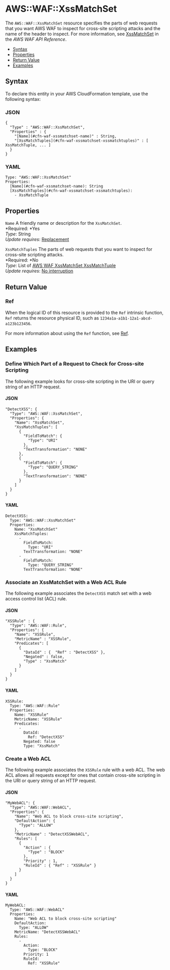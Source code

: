 # AWS::WAF::XssMatchSet<a name="aws-resource-waf-xssmatchset"></a>

The `AWS::WAF::XssMatchSet` resource specifies the parts of web requests that you want AWS WAF to inspect for cross\-site scripting attacks and the name of the header to inspect\. For more information, see [XssMatchSet](http://docs.aws.amazon.com/waf/latest/APIReference/API_XssMatchSet.html) in the *AWS WAF API Reference*\.


+ [Syntax](#aws-resource-waf-xssmatchset-syntax)
+ [Properties](#w3ab2c21c10e1091b9)
+ [Return Value](#w3ab2c21c10e1091c11)
+ [Examples](#w3ab2c21c10e1091c13)

## Syntax<a name="aws-resource-waf-xssmatchset-syntax"></a>

To declare this entity in your AWS CloudFormation template, use the following syntax:

### JSON<a name="aws-resource-waf-xssmatchset-syntax.json"></a>

```
{
  "Type" : "AWS::WAF::XssMatchSet",
  "Properties" : {
    "[Name](#cfn-waf-xssmatchset-name)" : String,
    "[XssMatchTuples](#cfn-waf-xssmatchset-xssmatchtuples)" : [ XssMatchTuple, ... ]
  }
}
```

### YAML<a name="aws-resource-waf-xssmatchset-syntax.yaml"></a>

```
Type: "AWS::WAF::XssMatchSet"
Properties: 
  [Name](#cfn-waf-xssmatchset-name): String
  [XssMatchTuples](#cfn-waf-xssmatchset-xssmatchtuples):
    - XssMatchTuple
```

## Properties<a name="w3ab2c21c10e1091b9"></a>

`Name`  <a name="cfn-waf-xssmatchset-name"></a>
A friendly name or description for the `XssMatchSet`\.  
*Required: *Yes  
*Type*: String  
*Update requires*: [Replacement](using-cfn-updating-stacks-update-behaviors.md#update-replacement)

`XssMatchTuples`  <a name="cfn-waf-xssmatchset-xssmatchtuples"></a>
The parts of web requests that you want to inspect for cross\-site scripting attacks\.  
*Required: *No  
*Type*: List of [AWS WAF XssMatchSet XssMatchTuple](aws-properties-waf-xssmatchset-xssmatchtuple.md)  
*Update requires*: [No interruption](using-cfn-updating-stacks-update-behaviors.md#update-no-interrupt)

## Return Value<a name="w3ab2c21c10e1091c11"></a>

### Ref<a name="w3ab2c21c10e1091c11b2"></a>

When the logical ID of this resource is provided to the `Ref` intrinsic function, `Ref` returns the resource physical ID, such as `1234a1a-a1b1-12a1-abcd-a123b123456`\.

For more information about using the `Ref` function, see [Ref](intrinsic-function-reference-ref.md)\.

## Examples<a name="w3ab2c21c10e1091c13"></a>

### Define Which Part of a Request to Check for Cross\-site Scripting<a name="w3ab2c21c10e1091c13b2"></a>

The following example looks for cross\-site scripting in the URI or query string of an HTTP request\.

#### JSON<a name="aws-resource-waf-xssmatchset-example1.json"></a>

```
"DetectXSS": {
  "Type": "AWS::WAF::XssMatchSet",
  "Properties": {
    "Name": "XssMatchSet",
    "XssMatchTuples": [
      {
        "FieldToMatch": {
          "Type": "URI"
        },
        "TextTransformation": "NONE"
      },
      {
        "FieldToMatch": {
          "Type": "QUERY_STRING"
        },
        "TextTransformation": "NONE"
      }
    ]
  }
}
```

#### YAML<a name="aws-resource-waf-xssmatchset-example1.yaml"></a>

```
DetectXSS: 
  Type: "AWS::WAF::XssMatchSet"
  Properties: 
    Name: "XssMatchSet"
    XssMatchTuples: 
      - 
        FieldToMatch: 
          Type: "URI"
        TextTransformation: "NONE"
      - 
        FieldToMatch: 
          Type: "QUERY_STRING"
        TextTransformation: "NONE"
```

### Associate an XssMatchSet with a Web ACL Rule<a name="w3ab2c21c10e1091c13b4"></a>

The following example associates the `DetectXSS` match set with a web access control list \(ACL\) rule\.

#### JSON<a name="aws-resource-waf-xssmatchset-example2.json"></a>

```
"XSSRule" : {
  "Type": "AWS::WAF::Rule",
  "Properties": {
    "Name": "XSSRule",
    "MetricName" : "XSSRule",
    "Predicates": [
      {
        "DataId" : {  "Ref" : "DetectXSS" },
        "Negated" : false,
        "Type" : "XssMatch"
      }
    ]
  }
}
```

#### YAML<a name="aws-resource-waf-xssmatchset-example2.yaml"></a>

```
XSSRule: 
  Type: "AWS::WAF::Rule"
  Properties: 
    Name: "XSSRule"
    MetricName: "XSSRule"
    Predicates: 
      - 
        DataId: 
          Ref: "DetectXSS"
        Negated: false
        Type: "XssMatch"
```

### Create a Web ACL<a name="w3ab2c21c10e1091c13b6"></a>

The following example associates the `XSSRule` rule with a web ACL\. The web ACL allows all requests except for ones that contain cross\-site scripting in the URI or query string of an HTTP request\.

#### JSON<a name="aws-resource-waf-xssmatchset-example3.json"></a>

```
"MyWebACL": {
  "Type": "AWS::WAF::WebACL",
  "Properties": {
    "Name": "Web ACL to block cross-site scripting",
    "DefaultAction": {
      "Type": "ALLOW"
    },
    "MetricName" : "DetectXSSWebACL",
    "Rules": [
      {
        "Action" : {
          "Type" : "BLOCK"
        },
        "Priority" : 1,
        "RuleId" : { "Ref" : "XSSRule" }
      }
    ]
  }
}
```

#### YAML<a name="aws-resource-waf-xssmatchset-example3.yaml"></a>

```
MyWebACL: 
  Type: "AWS::WAF::WebACL"
  Properties: 
    Name: "Web ACL to block cross-site scripting"
    DefaultAction: 
      Type: "ALLOW"
    MetricName: "DetectXSSWebACL"
    Rules: 
      - 
        Action: 
          Type: "BLOCK"
        Priority: 1
        RuleId: 
          Ref: "XSSRule"
```